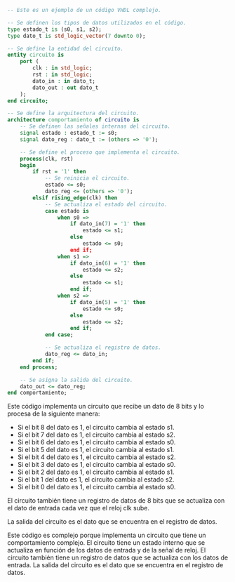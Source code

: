 ```vhdl
-- Este es un ejemplo de un código VHDL complejo.

-- Se definen los tipos de datos utilizados en el código.
type estado_t is (s0, s1, s2);
type dato_t is std_logic_vector(7 downto 0);

-- Se define la entidad del circuito.
entity circuito is
    port (
        clk : in std_logic;
        rst : in std_logic;
        dato_in : in dato_t;
        dato_out : out dato_t
    );
end circuito;

-- Se define la arquitectura del circuito.
architecture comportamiento of circuito is
    -- Se definen las señales internas del circuito.
    signal estado : estado_t := s0;
    signal dato_reg : dato_t := (others => '0');

    -- Se define el proceso que implementa el circuito.
    process(clk, rst)
    begin
        if rst = '1' then
            -- Se reinicia el circuito.
            estado <= s0;
            dato_reg <= (others => '0');
        elsif rising_edge(clk) then
            -- Se actualiza el estado del circuito.
            case estado is
                when s0 =>
                    if dato_in(7) = '1' then
                        estado <= s1;
                    else
                        estado <= s0;
                    end if;
                when s1 =>
                    if dato_in(6) = '1' then
                        estado <= s2;
                    else
                        estado <= s1;
                    end if;
                when s2 =>
                    if dato_in(5) = '1' then
                        estado <= s0;
                    else
                        estado <= s2;
                    end if;
            end case;

            -- Se actualiza el registro de datos.
            dato_reg <= dato_in;
        end if;
    end process;

    -- Se asigna la salida del circuito.
    dato_out <= dato_reg;
end comportamiento;
```

Este código implementa un circuito que recibe un dato de 8 bits y lo procesa de la siguiente manera:

* Si el bit 8 del dato es 1, el circuito cambia al estado s1.
* Si el bit 7 del dato es 1, el circuito cambia al estado s2.
* Si el bit 6 del dato es 1, el circuito cambia al estado s0.
* Si el bit 5 del dato es 1, el circuito cambia al estado s1.
* Si el bit 4 del dato es 1, el circuito cambia al estado s2.
* Si el bit 3 del dato es 1, el circuito cambia al estado s0.
* Si el bit 2 del dato es 1, el circuito cambia al estado s1.
* Si el bit 1 del dato es 1, el circuito cambia al estado s2.
* Si el bit 0 del dato es 1, el circuito cambia al estado s0.

El circuito también tiene un registro de datos de 8 bits que se actualiza con el dato de entrada cada vez que el reloj clk sube.

La salida del circuito es el dato que se encuentra en el registro de datos.

Este código es complejo porque implementa un circuito que tiene un comportamiento complejo. El circuito tiene un estado interno que se actualiza en función de los datos de entrada y de la señal de reloj. El circuito también tiene un registro de datos que se actualiza con los datos de entrada. La salida del circuito es el dato que se encuentra en el registro de datos.